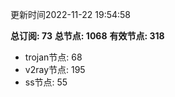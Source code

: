 更新时间2022-11-22 19:54:58

**总订阅: 73**
**总节点: 1068**
**有效节点: 318**
- trojan节点: 68
- v2ray节点: 195
- ss节点: 55
